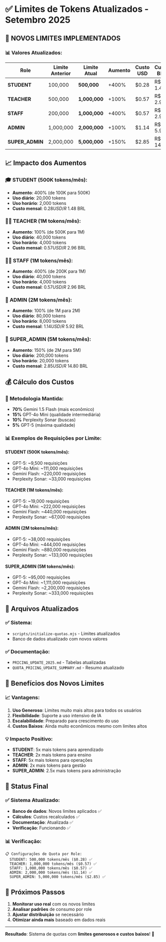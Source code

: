 # ✅ Limites de Tokens Atualizados - Setembro 2025

## 🎯 **NOVOS LIMITES IMPLEMENTADOS**

### 📊 **Valores Atualizados:**

| Role | Limite Anterior | Limite Atual | Aumento | Custo USD | Custo BRL |
|------|-----------------|--------------|---------|-----------|-----------|
| **STUDENT** | 100,000 | **500,000** | +400% | $0.28 | R$ 1.48 |
| **TEACHER** | 500,000 | **1,000,000** | +100% | $0.57 | R$ 2.96 |
| **STAFF** | 200,000 | **1,000,000** | +400% | $0.57 | R$ 2.96 |
| **ADMIN** | 1,000,000 | **2,000,000** | +100% | $1.14 | R$ 5.92 |
| **SUPER_ADMIN** | 2,000,000 | **5,000,000** | +150% | $2.85 | R$ 14.80 |

## 📈 **Impacto dos Aumentos**

### 🎓 **STUDENT (500K tokens/mês):**
- **Aumento**: 400% (de 100K para 500K)
- **Uso diário**: 20,000 tokens
- **Uso horário**: 2,000 tokens
- **Custo mensal**: $0.28 USD / R$ 1.48 BRL

### 👨‍🏫 **TEACHER (1M tokens/mês):**
- **Aumento**: 100% (de 500K para 1M)
- **Uso diário**: 40,000 tokens
- **Uso horário**: 4,000 tokens
- **Custo mensal**: $0.57 USD / R$ 2.96 BRL

### 👨‍💼 **STAFF (1M tokens/mês):**
- **Aumento**: 400% (de 200K para 1M)
- **Uso diário**: 40,000 tokens
- **Uso horário**: 4,000 tokens
- **Custo mensal**: $0.57 USD / R$ 2.96 BRL

### 🔧 **ADMIN (2M tokens/mês):**
- **Aumento**: 100% (de 1M para 2M)
- **Uso diário**: 80,000 tokens
- **Uso horário**: 8,000 tokens
- **Custo mensal**: $1.14 USD / R$ 5.92 BRL

### 👑 **SUPER_ADMIN (5M tokens/mês):**
- **Aumento**: 150% (de 2M para 5M)
- **Uso diário**: 200,000 tokens
- **Uso horário**: 20,000 tokens
- **Custo mensal**: $2.85 USD / R$ 14.80 BRL

## 💰 **Cálculo dos Custos**

### 🔢 **Metodologia Mantida:**
- **70%** Gemini 1.5 Flash (mais econômico)
- **15%** GPT-4o Mini (qualidade intermediária)
- **10%** Perplexity Sonar (buscas)
- **5%** GPT-5 (máxima qualidade)

### 📊 **Exemplos de Requisições por Limite:**

#### **STUDENT (500K tokens/mês):**
- GPT-5: ~9,500 requisições
- GPT-4o Mini: ~111,000 requisições
- Gemini Flash: ~220,000 requisições
- Perplexity Sonar: ~33,000 requisições

#### **TEACHER (1M tokens/mês):**
- GPT-5: ~19,000 requisições
- GPT-4o Mini: ~222,000 requisições
- Gemini Flash: ~440,000 requisições
- Perplexity Sonar: ~67,000 requisições

#### **ADMIN (2M tokens/mês):**
- GPT-5: ~38,000 requisições
- GPT-4o Mini: ~444,000 requisições
- Gemini Flash: ~880,000 requisições
- Perplexity Sonar: ~133,000 requisições

#### **SUPER_ADMIN (5M tokens/mês):**
- GPT-5: ~95,000 requisições
- GPT-4o Mini: ~1,111,000 requisições
- Gemini Flash: ~2,200,000 requisições
- Perplexity Sonar: ~333,000 requisições

## 🔧 **Arquivos Atualizados**

### ✅ **Sistema:**
- `scripts/initialize-quotas.mjs` - Limites atualizados
- Banco de dados atualizado com novos valores

### ✅ **Documentação:**
- `PRICING_UPDATE_2025.md` - Tabelas atualizadas
- `QUOTA_PRICING_UPDATE_SUMMARY.md` - Resumo atualizado

## 🎯 **Benefícios dos Novos Limites**

### 📈 **Vantagens:**
1. **Uso Generoso**: Limites muito mais altos para todos os usuários
2. **Flexibilidade**: Suporte a uso intensivo de IA
3. **Escalabilidade**: Preparado para crescimento do uso
4. **Custos Baixos**: Ainda muito econômicos mesmo com limites altos

### 💡 **Impacto Positivo:**
- **STUDENT**: 5x mais tokens para aprendizado
- **TEACHER**: 2x mais tokens para ensino
- **STAFF**: 5x mais tokens para operações
- **ADMIN**: 2x mais tokens para gestão
- **SUPER_ADMIN**: 2.5x mais tokens para administração

## 🚀 **Status Final**

### ✅ **Sistema Atualizado:**
- **Banco de dados**: Novos limites aplicados ✅
- **Cálculos**: Custos recalculados ✅
- **Documentação**: Atualizada ✅
- **Verificação**: Funcionando ✅

### 📊 **Verificação:**
```
📋 Configurações de Quota por Role:
  STUDENT: 500,000 tokens/mês ($0.28) ✅
  TEACHER: 1,000,000 tokens/mês ($0.57) ✅
  STAFF: 1,000,000 tokens/mês ($0.57) ✅
  ADMIN: 2,000,000 tokens/mês ($1.14) ✅
  SUPER_ADMIN: 5,000,000 tokens/mês ($2.85) ✅
```

## 🎯 **Próximos Passos**

1. **Monitorar uso real** com os novos limites
2. **Analisar padrões** de consumo por role
3. **Ajustar distribuição** se necessário
4. **Otimizar ainda mais** baseado em dados reais

---

**Resultado**: Sistema de quotas com **limites generosos e custos baixos**! 🎯
